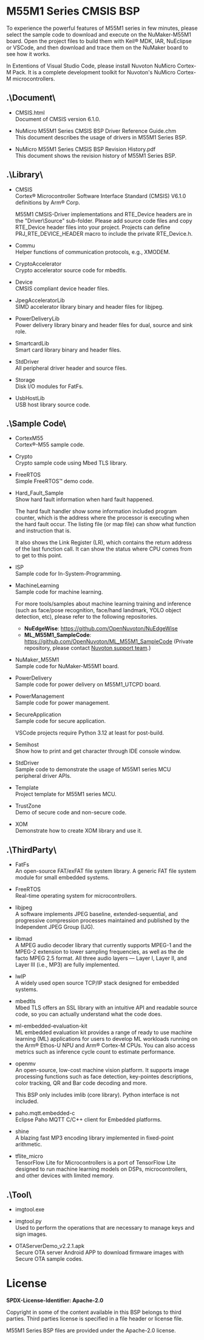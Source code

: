 # M55M1 Series CMSIS BSP

To experience the powerful features of M55M1 series in few minutes, please select the sample code to download and execute on the NuMaker-M55M1 board. Open the project files to build them with Keil® MDK, IAR, NuEclipse or VSCode, and then download and trace them on the NuMaker board to see how it works.

In Extentions of Visual Studio Code, please install Nuvoton NuMicro Cortex-M Pack. It is a complete development toolkit for Nuvoton's NuMicro Cortex-M microcontrollers.

## .\Document\

- CMSIS.html<br>
	Document of CMSIS version 6.1.0.

- NuMicro M55M1 Series CMSIS BSP Driver Reference Guide.chm<br>
	This document describes the usage of drivers in M55M1 Series BSP.

- NuMicro M55M1 Series CMSIS BSP Revision History.pdf<br>
	This document shows the revision history of M55M1 Series BSP.


## .\Library\

- CMSIS<br>
	Cortex® Microcontroller Software Interface Standard (CMSIS) V6.1.0 definitions by Arm® Corp.<p>
	M55M1 CMSIS-Driver implementations and RTE_Device headers are in the "Driver\Source" sub-folder. Please add source code files and copy RTE_Device header files into your project. Projects can define PRJ_RTE_DEVICE_HEADER macro to include the private RTE_Device.h.

- Commu<br>
	Helper functions of communication protocols, e.g., XMODEM.

- CryptoAccelerator<br>
	Crypto accelerator source code for mbedtls.

- Device<br>
	CMSIS compliant device header files.

- JpegAcceleratorLib<br>
	SIMD accelerator library binary and header files for libjpeg.

- PowerDeliveryLib<br>
	Power delivery library binary and header files for dual, source and sink role.

- SmartcardLib<br>
	Smart card library binary and header files.

- StdDriver<br>
	All peripheral driver header and source files.

- Storage<br>
	Disk I/O modules for FatFs.

- UsbHostLib<br>
	USB host library source code.


## .\Sample Code\

- CortexM55<br>
	Cortex®-M55 sample code.

- Crypto<br>
	Crypto sample code using Mbed TLS library.

- FreeRTOS<br>
	Simple FreeRTOS™ demo code.
	
- Hard\_Fault\_Sample<br>
	Show hard fault information when hard fault happened.<p>
	The hard fault handler show some information included program counter, which is the address where the processor is executing when the hard fault occur. The listing file (or map file) can show what function and instruction that is.<p>
	It also shows the Link Register (LR), which contains the return address of the last function call. It can show the status where CPU comes from to get to this point.

- ISP<br>
	Sample code for In-System-Programming.

- MachineLearning<br>
	Sample code for machine learning.<p>
	For more tools/samples about machine learning training and inference (such as face/pose recognition, face/hand landmark, YOLO object detection, etc), please refer to the following repositories.
	- **NuEdgeWise**: https://github.com/OpenNuvoton/NuEdgeWise
	- **ML_M55M1_SampleCode**: https://github.com/OpenNuvoton/ML_M55M1_SampleCode (Private repository, please contact [Nuvoton support team](https://www.nuvoton.com/ai/contact-us/).)

- NuMaker_M55M1<br>
	Sample code for NuMaker-M55M1 board.

- PowerDelivery<br>
	Sample code for power delivery on M55M1_UTCPD board.

- PowerManagement<br>
	Sample code for power management.

- SecureApplication<br>
	Sample code for secure application.<p>
	VSCode projects require Python 3.12 at least for post-build.

- Semihost<br>
	Show how to print and get character through IDE console window.

- StdDriver<br>
	Sample code to demonstrate the usage of M55M1 series MCU peripheral driver APIs.

- Template<br>
	Project template for M55M1 series MCU.

- TrustZone<br>
	Demo of secure code and non-secure code.

- XOM<br>
	Demonstrate how to create XOM library and use it.


## .\ThirdParty\

- FatFs<br>
	An open-source FAT/exFAT file system library. A generic FAT file system module for small embedded systems.

- FreeRTOS<br>
	Real-time operating system for microcontrollers.

- libjpeg<br>
	A software implements JPEG baseline, extended-sequential, and progressive compression processes maintained and published by the Independent JPEG Group (IJG).

- libmad<br>
	A MPEG audio decoder library that currently supports MPEG-1 and the MPEG-2 extension to lower sampling frequencies, as well as the de facto MPEG 2.5 format. All three audio layers — Layer I, Layer II, and Layer III (i.e., MP3) are fully implemented.

- lwIP<br>
	A widely used open source TCP/IP stack designed for embedded systems.

- mbedtls<br>
	Mbed TLS offers an SSL library with an intuitive API and readable source code, so you can actually understand what the code does.

- ml-embedded-evaluation-kit<br>
	ML embedded evaluation kit provides a range of ready to use machine learning (ML) applications for users to develop ML workloads running on the Arm® Ethos-U NPU and Arm® Cortex-M CPUs. You can also access metrics such as inference cycle count to estimate performance.

- openmv<br>
	An open-source, low-cost machine vision platform. It supports image processing functions such as face detection, key-pointes descriptions, color tracking, QR and Bar code decoding and more.<p>
	This BSP only includes imlib (core library). Python interface is not included.

- paho.mqtt.embedded-c<br>
	Eclipse Paho MQTT C/C++ client for Embedded platforms.

- shine<br>
	A blazing fast MP3 encoding library implemented in fixed-point arithmetic.

- tflite_micro<br>
	TensorFlow Lite for Microcontrollers is a port of TensorFlow Lite designed to run machine learning models on DSPs, microcontrollers, and other devices with limited memory.


## .\Tool\

- imgtool.exe<br>
- imgtool.py<br>
	Used to perform the operations that are necessary to manage keys and sign images.

- OTAServerDemo_v2.2.1.apk<br>
	Secure OTA server Android APP to download firmware images with Secure OTA sample codes.


# License

**SPDX-License-Identifier: Apache-2.0**

Copyright in some of the content available in this BSP belongs to third parties.
Third parties license is specified in a file header or license file.<p>
M55M1 Series BSP files are provided under the Apache-2.0 license.
